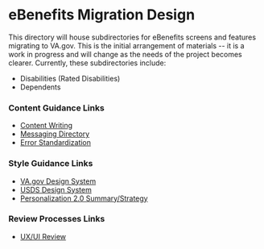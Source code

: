 # eBenefits Migration Design
This directory will house subdirectories for eBenefits screens and features migrating to VA.gov. This is the initial arrangement of materials -- it is a work in progress and will change as the needs of the project becomes clearer. Currently, these subdirectories include:
- Disabilities (Rated Disabilities)
- Dependents

### Content Guidance Links
- [Content Writing](https://github.com/department-of-veterans-affairs/va.gov-team/blob/master/platform/content/content-review-process.md)
- [Messaging Directory](https://github.com/department-of-veterans-affairs/vets.gov-team/blob/master/Products/Platform/Design%20System/Guidelines/Error%20handling/Dictionary.md)
- [Error Standardization](https://github.com/department-of-veterans-affairs/vets.gov-team/blob/master/Products/Platform/Design%20System/Guidelines/Error%20handling/Content%20Style%20Guide.md)

### Style Guidance Links
- [VA.gov Design System](https://design.va.gov/)
- [USDS Design System](https://designsystem.digital.gov/)
- [Personalization 2.0 Summary/Strategy](https://github.com/department-of-veterans-affairs/vets.gov-team/blob/master/Products/Identity/Personalization/Personalization%202.0/Discovery%20%26%20Research/Personalization%202.0%20Discovery%20Summary%20%26%20Strategy.md)

### Review Processes Links
- [UX/UI Review](https://github.com/department-of-veterans-affairs/va.gov-vfs-teams/blob/master/Request-Reviews/request-design-qa.md)
